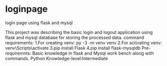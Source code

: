 # loginpage
login page using flask and mysql

This project was describing the basic login and logout application using flask and mysql database for storing the processed data.
command requirements:
  1.For creating venv: py -3 -m venv venv
  2.For activating venv: venv\Scripts\activate
  3.pip install Flask
  4.pip install flask-mysqldb
 Pre-requiremnts:
  Basic knowledge in flask and Mysql work bench along with commands.
  Python Knowledge-level:Intermediate
